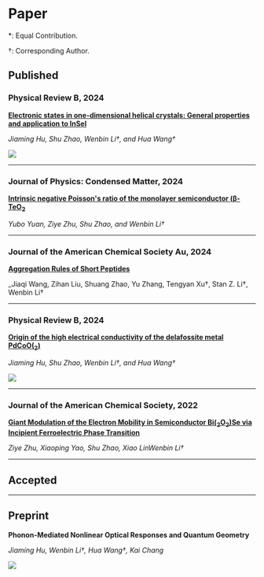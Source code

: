 # Paper

\*: Equal Contribution.

†: Corresponding Author.

## Published

### Physical Review B, 2024

[**Electronic states in one-dimensional helical crystals: General properties and application to InSeI**](https://doi.org/10.1103/PhysRevB.109.195160)

_Jiaming Hu, Shu Zhao, Wenbin Li†, and Hua Wang†_

<div><a href='https://doi.org/10.1103/PhysRevB.109.195160'><img src="https://img.shields.io/badge/Paper-Arxiv-brightgreen" /></a></div>

---

###  Journal of Physics: Condensed Matter, 2024

[**Intrinsic negative Poisson's ratio of the monolayer semiconductor (β-TeO${_2}$**](https://iopscience.iop.org/article/10.1088/1361-648X/ad4249#sidr-main)

_Yubo Yuan, Ziye Zhu, Shu Zhao, and Wenbin Li†_

---

### Journal of the American Chemical Society Au, 2024

[**Aggregation Rules of Short Peptides**](https://pubs.acs.org/doi/full/10.1021/jacsau.4c00501)

_Jiaqi Wang, Zihan Liu, Shuang Zhao, Yu Zhang, Tengyan Xu†, Stan Z. Li†, Wenbin Li†

---

### Physical Review B, 2024

[**Origin of the high electrical conductivity of the delafossite metal PdCoO(${_2}$)**](https://journals.aps.org/prb/abstract/10.1103/PhysRevB.109.075110)

_Jiaming Hu, Shu Zhao, Wenbin Li†, and Hua Wang†_

<div><a href='https://arxiv.org/abs/2308.04327'><img src="https://img.shields.io/badge/Paper-Arxiv-brightgreen" /></a></div>

---

### Journal of the American Chemical Society, 2022

[**Giant Modulation of the Electron Mobility in Semiconductor Bi(${_2}$O${_2}$)Se via Incipient Ferroelectric Phase Transition**](https://pubs.acs.org/doi/10.1021/jacs.1c12681)

_Ziye Zhu, Xiaoping Yao, Shu Zhao, Xiao LinWenbin Li†_

---

## Accepted

---

## Preprint

**Phonon-Mediated Nonlinear Optical Responses and Quantum Geometry**

_Jiaming Hu, Wenbin Li†, Hua Wang†, Kai Chang_

<div><a href='https://arxiv.org/abs/2410.09677'><img src="https://img.shields.io/badge/Paper-Arxiv-brightgreen" /></a></div>

